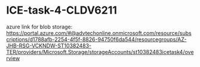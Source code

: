 # ICE-task-4-CLDV6211
azure link for blob storage: https://portal.azure.com/#@advtechonline.onmicrosoft.com/resource/subscriptions/d1788afb-2254-4f5f-8826-94750f6da544/resourcegroups/AZ-JHB-RSG-VCKNDW-ST10382483-TER/providers/Microsoft.Storage/storageAccounts/st10382483icetask4/overview 

